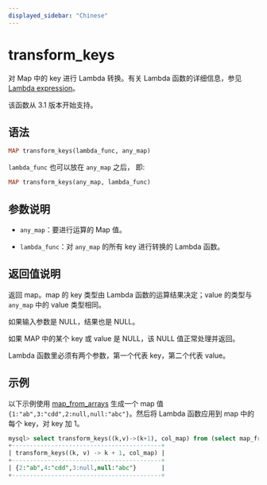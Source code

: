 ```yaml
---
displayed_sidebar: "Chinese"
---
```


# transform_keys



对 Map 中的 key 进行 Lambda 转换。有关 Lambda 函数的详细信息，参见 [Lambda expression](../Lambda_expression.md)。

该函数从 3.1 版本开始支持。

## 语法

```Haskell
MAP transform_keys(lambda_func, any_map)
```

`lambda_func` 也可以放在 `any_map` 之后， 即:

```Haskell
MAP transform_keys(any_map, lambda_func)
```

## 参数说明

- `any_map`：要进行运算的 Map 值。

- `lambda_func`：对 `any_map` 的所有 key 进行转换的 Lambda 函数。

## 返回值说明

返回 map。map 的 key 类型由 Lambda 函数的运算结果决定；value 的类型与 `any_map` 中的 value 类型相同。

如果输入参数是 NULL，结果也是 NULL。

如果 MAP 中的某个 key 或 value 是 NULL，该 NULL 值正常处理并返回。

Lambda 函数里必须有两个参数，第一个代表 key，第二个代表 value。

## 示例

以下示例使用 [map_from_arrays](map_from_arrays.md) 生成一个 map 值 `{1:"ab",3:"cdd",2:null,null:"abc"}`。然后将 Lambda 函数应用到 map 中的每个 key，对 key 加 1。

```SQL
mysql> select transform_keys((k,v)->(k+1), col_map) from (select map_from_arrays([1,3,null,2,null],['ab','cdd',null,null,'abc']) as col_map)A;
+------------------------------------------+
| transform_keys((k, v) -> k + 1, col_map) |
+------------------------------------------+
| {2:"ab",4:"cdd",3:null,null:"abc"}       |
+------------------------------------------+
```
